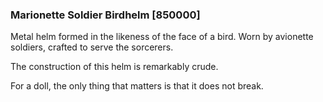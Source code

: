### Marionette Soldier Birdhelm [850000]

Metal helm formed in the likeness of the face of a bird. Worn by avionette soldiers, crafted to serve the sorcerers.

The construction of this helm is remarkably crude.

For a doll, the only thing that matters is that it does not break.